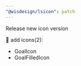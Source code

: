 ```yaml
---
"@wisdesign/lsicon": patch
---
```


Release new icon version

🚀 add icons(2):

  - GoalIcon
  - GoalFilledIcon

